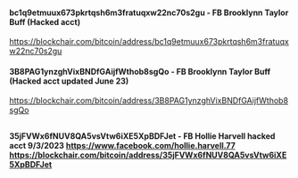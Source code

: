 #### bc1q9etmuux673pkrtqsh6m3fratuqxw22nc70s2gu - FB Brooklynn Taylor Buff (Hacked acct)
https://blockchair.com/bitcoin/address/bc1q9etmuux673pkrtqsh6m3fratuqxw22nc70s2gu
#### 3B8PAG1ynzghVixBNDfGAijfWthob8sgQo - FB Brooklynn Taylor Buff (Hacked acct updated June 23)
https://blockchair.com/bitcoin/address/3B8PAG1ynzghVixBNDfGAijfWthob8sgQo
##
#### 35jFVWx6fNUV8QA5vsVtw6iXE5XpBDFJet - FB Hollie Harvell hacked acct 9/3/2023 https://www.facebook.com/hollie.harvell.77 https://blockchair.com/bitcoin/address/35jFVWx6fNUV8QA5vsVtw6iXE5XpBDFJet
